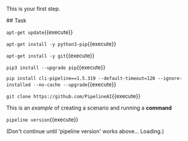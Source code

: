 This is your first step.

## Task

`apt-get update`{{execute}}

`apt-get install -y python3-pip`{{execute}}

`apt-get install -y git`{{execute}}

`pip3 install --upgrade pip`{{execute}}

`pip install cli-pipeline==1.5.319 --default-timeout=120 --ignore-installed --no-cache --upgrade`{{execute}}

`git clone https://github.com/PipelineAI`{{execute}}

This is an _example_ of creating a scenario and running a **command**

`pipeline version`{{execute}}

(Don't continue until 'pipeline version' works above...  Loading.)



